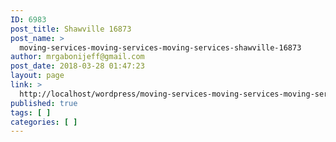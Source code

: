 ```yaml
---
ID: 6983
post_title: Shawville 16873
post_name: >
  moving-services-moving-services-moving-services-shawville-16873
author: mrgabonijeff@gmail.com
post_date: 2018-03-28 01:47:23
layout: page
link: >
  http://localhost/wordpress/moving-services-moving-services-moving-services-shawville-16873/
published: true
tags: [ ]
categories: [ ]
---
```

